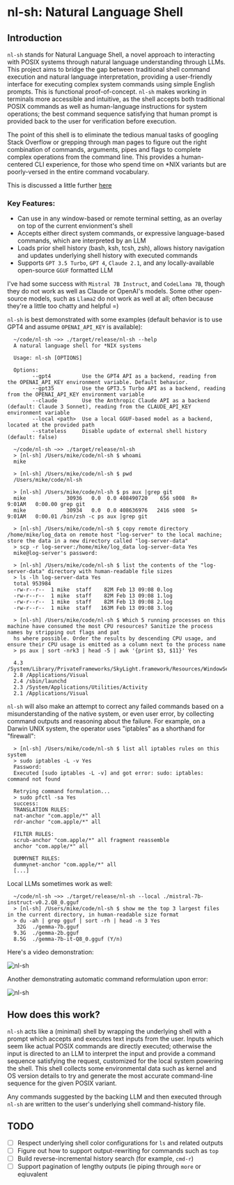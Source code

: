 # nl-sh: Natural Language Shell

## Introduction

`nl-sh` stands for Natural Language Shell, a novel approach to interacting with POSIX systems through natural language understanding through LLMs. This project aims to bridge the gap between traditional shell command execution and natural language interpretation, providing a user-friendly interface for executing complex system commands using simple English prompts. This is functional proof-of-concept. `nl-sh` makes working in terminals more accessible and intuitive, as the shell accepts both traditional POSIX commands as well as human-language instructions for system operations; the best command sequence satisfying that human prompt is provided back to the user for verification before execution.

The point of this shell is to eliminate the tedious manual tasks of googling Stack Overflow or grepping through man pages to figure out the right combination of commands, arguments, pipes and flags to complete complex operations from the command line. This provides a human-centered CLI experience, for those who spend time on *NIX variants but are poorly-versed in the entire command vocabulary.

This is discussed a little further [here](https://mikecvet.medium.com/nl-sh-the-natural-language-shell-ad2ddc2e13a7)

### Key Features:

- Can use in any window-based or remote terminal setting, as an overlay on top of the current envionment's shell
- Accepts either direct system commands, or expressive language-based commands, which are interpreted by an LLM
- Loads prior shell history (bash, ksh, tcsh, zsh), allows history navigation and updates underlying shell history with executed commands
- Supports `GPT 3.5 Turbo`, `GPT 4`, `Claude 2.1`, and any locally-available open-source `GGUF` formatted LLM

I've had some success with `Mistral 7B Instruct`, and `CodeLlama 7B`, though they do not work as well as Claude or OpenAI's models. Some other open-source models, such as `Llama2` do not work as well at all; often because they're a little too chatty and helpful =)

`nl-sh` is best demonstrated with some examples (default behavior is to use GPT4 and assume `OPENAI_API_KEY` is available):

```
  ~/code/nl-sh ~>> ./target/release/nl-sh --help
  A natural language shell for *NIX systems
  
  Usage: nl-sh [OPTIONS]
  
  Options:
        --gpt4          Use the GPT4 API as a backend, reading from the OPENAI_API_KEY environment variable. Default behavior.
        --gpt35         Use the GPT3.5 Turbo API as a backend, reading from the OPENAI_API_KEY environment variable
        --claude        Use the Anthropic Claude API as a backend (default: Claude 3 Sonnet), reading from the CLAUDE_API_KEY environment variable
        --local <path>  Use a local GGUF-based model as a backend, located at the provided path
        --stateless     Disable update of external shell history (default: false)

  ~/code/nl-sh ~>> ./target/release/nl-sh 
  > [nl-sh] /Users/mike/code/nl-sh $ whoami
  mike
  
  > [nl-sh] /Users/mike/code/nl-sh $ pwd
  /Users/mike/code/nl-sh
  
  > [nl-sh] /Users/mike/code/nl-sh $ ps aux |grep git
  mike             30936   0.0  0.0 408490720    656 s008  R+    9:01AM   0:00.00 grep git
  mike             30934   0.0  0.0 408636976   2416 s008  S+    9:01AM   0:00.01 /bin/zsh -c ps aux |grep git

  > [nl-sh] /Users/mike/code/nl-sh $ copy remote directory /home/mike/log_data on remote host "log-server" to the local machine; store the data in a new directory called "log-server-data"
  > scp -r log-server:/home/mike/log_data log-server-data Yes
  mike@log-server's password: 

  > [nl-sh] /Users/mike/code/nl-sh $ list the contents of the "log-server-data" directory with human-readable file sizes
  > ls -lh log-server-data Yes
  total 953984
  -rw-r--r--  1 mike  staff    82M Feb 13 09:08 0.log
  -rw-r--r--  1 mike  staff    82M Feb 13 09:08 1.log
  -rw-r--r--  1 mike  staff    82M Feb 13 09:08 2.log
  -rw-r--r--  1 mike  staff   163M Feb 13 09:08 3.log

  > [nl-sh] /Users/mike/code/nl-sh $ Which 5 running processes on this machine have consumed the most CPU resources? Sanitize the process names by stripping out flags and pat
  hs where possible. Order the results by descending CPU usage, and ensure their CPU usage is emitted as a column next to the process name
  > ps aux | sort -nrk3 | head -5 | awk '{print $3, $11}' Yes
  
  4.3 /System/Library/PrivateFrameworks/SkyLight.framework/Resources/WindowServer
  2.8 /Applications/Visual
  2.4 /sbin/launchd
  2.3 /System/Applications/Utilities/Activity
  2.1 /Applications/Visual
```


`nl-sh` will also make an attempt to correct any failed commands based on a misunderstanding of the native system, or even user error, by collecting command outputs and reasoning about the failure. For example, on a Darwin UNIX system, the operator uses "iptables" as a shorthand for "firewall":

```
  > [nl-sh] /Users/mike/code/nl-sh $ list all iptables rules on this system
  > sudo iptables -L -v Yes
  Password:
  Executed [sudo iptables -L -v] and got error: sudo: iptables: command not found

  Retrying command formulation...
  > sudo pfctl -sa Yes
  success:
  TRANSLATION RULES:
  nat-anchor "com.apple/*" all
  rdr-anchor "com.apple/*" all

  FILTER RULES:
  scrub-anchor "com.apple/*" all fragment reassemble
  anchor "com.apple/*" all

  DUMMYNET RULES:
  dummynet-anchor "com.apple/*" all
  [...]
```

Local LLMs sometimes work as well:

```
  ~/code/nl-sh ~>> ./target/release/nl-sh --local ./mistral-7b-instruct-v0.2.Q8_0.gguf
  > [nl-sh] /Users/mike/code/nl-sh $ show me the top 3 largest files in the current directory, in human-readable size format
  > du -ah | grep gguf | sort -rh | head -n 3 Yes
   32G	./gemma-7b.gguf
  9.3G	./gemma-2b.gguf
  8.5G	./gemma-7b-it-Q8_0.gguf (Y/n)
```

Here's a video demonstration:

![nl-sh](https://github.com/mikecvet/nl-sh/assets/275631/685f4642-f331-4ac8-8e3e-b6d95c3b4d6f)

Another demonstrating automatic command reformulation upon error:

![nl-sh](https://github.com/mikecvet/nl-sh/assets/275631/f852c67e-c04c-4b08-8ccd-355b8ef70c61)

## How does this work?

`nl-sh` acts like a (minimal) shell by wrapping the underlying shell with a prompt which accepts and executes text inputs from the user. Inputs which seem like actual POSIX commands are directly executed; otherwise the input is directed to an LLM to interpret the input and provide a command sequence satisfying the request, customized for the local system powering the shell. This shell collects some environmental data such as kernel and OS version details to try and generate the most accurate command-line sequence for the given POSIX variant.

Any commands suggested by the backing LLM and then executed through `nl-sh` are written to the user's underlying shell command-history file.

## TODO

 - [ ] Respect underlying shell color configurations for `ls` and related outputs
 - [ ] Figure out how to support output-rewriting for commands such as `top`
 - [ ] Build reverse-incremental history search (for example, `cmd-r`)
 - [ ] Support pagination of lengthy outputs (ie piping through `more` or eqiuvalent
